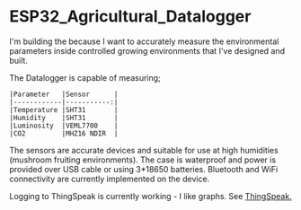 # ESP32_Agricultural_Datalogger

I'm building the because I want to accurately measure the environmental parameters inside controlled growing environments that I've designed and built.

The Datalogger is capable of measuring;

    |Parameter   |Sensor      |
    |------------|-----------:|
    |Temperature |SHT31       |
    |Humidity    |SHT31       |
    |Luminosity  |VEML7700    |
    |CO2         |MHZ16 NDIR  |

The sensors are accurate devices and suitable for use at high humidities (mushroom fruiting environments).
The case is waterproof and power is provided over USB cable or using 3*18650 batteries.
Bluetooth and WiFi connectivity are currently implemented on the device.

Logging to ThingSpeak is currently working - I like graphs. See [ThingSpeak.](https://thingspeak.com/channels/1370464)


